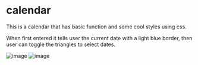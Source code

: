 # calendar
This is a calendar that has basic function and some cool styles using css.

When first entered it tells user the current date with a light blue border, then user can toggle the triangles to select dates.

![image](https://github.com/user-attachments/assets/09b529c9-7c6e-493c-bf8c-ccc04d3d037e)
![image](https://github.com/user-attachments/assets/4f551506-db1f-4aaa-ac72-ea338a724cd3)

